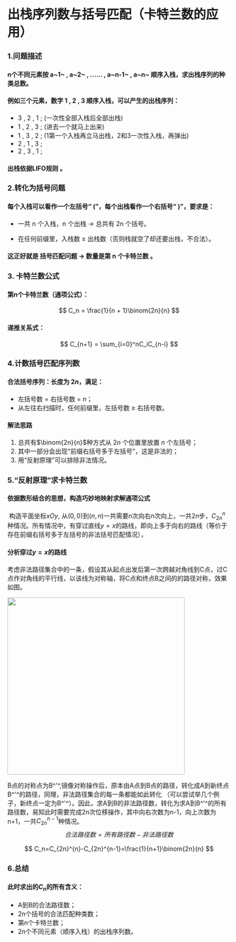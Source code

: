 #  出栈序列数与括号匹配（卡特兰数的应用）



### 1.问题描述

####  n个不同元素按 a~1~ , a~2~ , ...... , a~n-1~ , a~n~ 顺序入栈，求出栈序列的种类总数。

#### 例如三个元素，数字 1 , 2 , 3 顺序入栈，可以产生的出栈序列：

* 3 , 2 , 1 ; (一次性全部入栈后全部出栈)
* 1 , 2 , 3 ; (进去一个就马上出来)
* 1 , 3 , 2 ; (1第一个入栈再立马出栈，2和3一次性入栈，再弹出)
* 2 , 1 , 3 ;
* 2 , 3 , 1 ;

#### **出栈依据LIFO规则** 。



### 2.转化为括号问题

####	**每个入栈可以看作一个左括号“ (”，每个出栈看作一个右括号“ )”，要求是：**

* 一共 n 个入栈，n 个出栈 → 总共有 2n 个括号。

* 在任何前缀里，入栈数 ≥ 出栈数（否则栈就空了却还要出栈，不合法）。

#### **这正好就是 括号匹配问题 → 数量是第 n 个卡特兰数 。**



### 3. 卡特兰数公式

#### **第n个卡特兰数（通项公式）：**

$$
C_n = \frac{1}{n + 1}\binom{2n}{n}
$$
#### **递推关系式：**

$$
C_{n+1} = \sum_{i=0}^nC_iC_{n-i}
$$



### 4.计数括号匹配序列数

#### **合法括号序列：长度为 $2n$，满足：**

* 左括号数 = 右括号数 = $n$；
* 从左往右扫描时，任何前缀里，左括号数 ≥ 右括号数。

#### **解法思路**

1. 总共有$\binom{2n}{n}$种方式从 $2n$ 个位置里放置 $n$ 个左括号；
2. 其中一部分会出现“前缀右括号多于左括号”，这是非法的；
3. 用“反射原理”可以排除非法情况。



### 5.“反射原理”求卡特兰数

#### 依据数形结合的思想，构造巧妙地映射求解通项公式

​	构造平面坐标$xOy$, 从$(0 , 0)$到$(n , n)$一共需要$n$次向右$n$次向上，一共$2n$步，$C_{2n}^n$种情况。所有情况中，有穿过直线$y = x$的路线，即向上多于向右的路线（等价于存在前缀右括号多于左括号的非法括号匹配情况），

#### 分析穿过$y = x$的路线

​	考虑非法路径集合中的一条，假设其从起点出发后第一次跨越对角线到C点，过C点作对角线的平行线，以该线为对称轴，将C点和终点B之间的的路径对称，效果如图。

<img style="width:400px;" src="https://s21.ax1x.com/2025/09/09/pVRmd8s.jpg">

​	B点的对称点为B^'^,镜像对称操作后，原本由A点到B点的路径，转化成A到新终点B^'^的路径，同理，非法路径集合的每一条都能如此转化 （可以尝试举几个例子，新终点一定为B^'^）。因此，求A到B的非法路径数，转化为求A到B^'^的所有路径数，易知此时需要完成2n次位移操作，其中向右次数为n-1，向上次数为n+1，一共$C_{2n}^{n-1}$种情况。
$$
合法路径数=所有路径数-非法路径数
$$

$$
C_n=C_{2n}^{n}-C_{2n}^{n-1}=\frac{1}{n+1}\binom{2n}{n}
$$



### 6.总结

#### **此时求出的$C_n$的所有含义：**

* A到B的合法路径数；
* 2n个括号的合法匹配种类数；
* 第n个卡特兰数；
* 2n个不同元素（顺序入栈）的出栈序列数。


















​	









